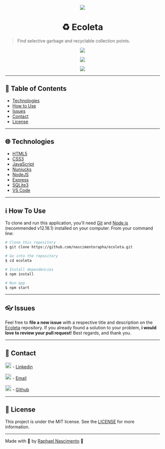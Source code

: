 <p align="center"><img src=".github/preview.png"/></p>
<h1 align="center">
    ♻️ Ecoleta 
</h1>


 > Find selective garbage and recyclable collection points.

<p align="center"><img src=".github/index.gif?raw=true"/></p>
<p align="center"><img src=".github/create.gif?raw=true"/></p>
<p align="center"><img src=".github/search.gif?raw=true"/></p>

---

## :pushpin: Table of Contents
* [Technologies](#globe_with_meridians-technologies)
* [How to Use](#information_source-how-to-use)
* [Issues](#eyeglasses-issues)
* [Contact](#large_blue_diamond-contact)
* [License](#memo-license)


---

## :globe_with_meridians: Technologies
- [HTML5](https://developer.mozilla.org/pt-BR/docs/Web/HTML/HTML5)
- [CSS3](https://developer.mozilla.org/pt-BR/docs/Archive/CSS3)
- [JavaScript](https://developer.mozilla.org/pt-BR/docs/Web/JavaScript)
- [Nunjucks](https://mozilla.github.io/nunjucks/templating.html)
- [NodeJS](https://nodejs.org/en/)
- [Express](https://expressjs.com/pt-br/)
- [SQLite3](https://www.sqlite.org/index.html)
- [VS Code](https://code.visualstudio.com/) 

---

## :information_source: How To Use

To clone and run this application, you'll need [Git](https://git-scm.com) and [Node.js](https://nodejs.org/en/) (recommended  v12.18.1) installed on your computer. From your command line:
```bash
# Clone this repository
$ git clone https://github.com/nascimentorapha/ecoleta.git

# Go into the repository
$ cd ecoleta

# Install dependencies
$ npm install

# Run app
$ npm start
```
 
---
## :eyeglasses: Issues

Feel free to **file a new issue** with a respective title and description on the [Ecoleta](https://github.com/nascimentorapha/Ecoleta/issues) repository. If you already found a solution to your problem, **i would love to review your pull request**! Best regards, and thank you.

---

## :large_blue_diamond: Contact

<p><img src="https://image.flaticon.com/icons/svg/174/174857.svg" width="20"/>  - <a href="https://www.linkedin.com/in/nascimento-rapha/">Linkedin</a> </p> 
<p><img src="https://image.flaticon.com/icons/svg/893/893257.svg" width="20"/> - <a href="mailto:nascimento.rapha@hotmail.com">Email</a></p>

<p><img src="https://image.flaticon.com/icons/svg/2111/2111425.svg" width="20"/> - <a href="https://github.com/nascimentorapha">Github</a></p>


---

## :memo: License
This project is under the MIT license. See the [LICENSE](https://github.com/nascimentorapha/Ecoleta/blob/master/LICENSE) for more information.

---

Made with :blue_heart: by [Raphael Nascimento](https://github.com/nascimentorapha) 🚀